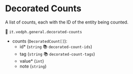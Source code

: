 # Decorated Counts

A list of counts, each with the ID of the entity being counted.

🔑 `it.vedph.general.decorated-counts`

- counts (`DecoratedCount[]`):
  - id\* (`string` 📚 `decorated-count-ids`)
  - tag (`string` 📚 `decorated-count-tags`)
  - value\* (`int`)
  - note (`string`)
